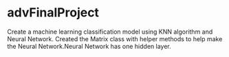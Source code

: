 # advFinalProject
Create a machine learning classification model using KNN algorithm and Neural Network.
Created the Matrix class with helper methods to help make the Neural Network.Neural Network has one hidden layer.
